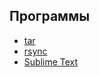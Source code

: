 ## Программы

- [tar](/e-note/linux/soft/tar)
- [rsync](/e-note/linux/soft/rsync)
- [Sublime Text](/e-note/linux/soft/sublime-text)
